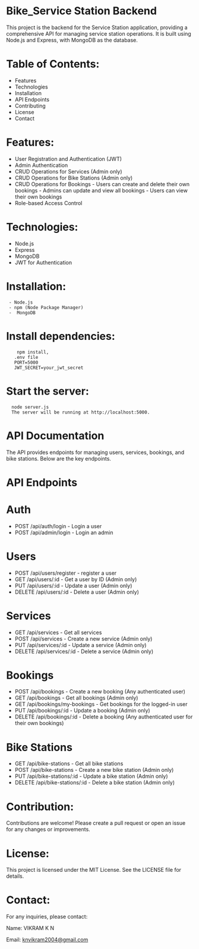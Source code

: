 
# Bike_Service Station Backend
This project is the backend for the Service Station application, providing a comprehensive API for managing service station operations. It is built using Node.js and Express, with MongoDB as the database.

# Table of Contents:
  - Features
  - Technologies
  - Installation
  - API Endpoints
  - Contributing
  - License
  - Contact

# Features:
   - User Registration and Authentication (JWT)
   - Admin Authentication
   - CRUD Operations for Services (Admin only)
   - CRUD Operations for Bike Stations (Admin only)
   - CRUD Operations for Bookings
         - Users can create and delete their own bookings
         - Admins can update and view all bookings
         - Users can view their own bookings
   - Role-based Access Control
# Technologies:
  - Node.js
  - Express
  - MongoDB
  - JWT for Authentication
# Installation:
     - Node.js
     - npm (Node Package Manager)
     -  MongoDB

# Install dependencies:
        npm install,
       .env file 
       PORT=5000
       JWT_SECRET=your_jwt_secret
 # Start the server:
      node server.js
      The server will be running at http://localhost:5000.

# API Documentation
The API provides endpoints for managing users, services, bookings, and bike stations. Below are the key endpoints.

# API Endpoints
# Auth
 - POST /api/auth/login - Login a user
 - POST /api/admin/login - Login an admin
# Users
 - POST /api/users/register - register a user
 - GET /api/users/:id - Get a user by ID (Admin only)
 - PUT /api/users/:id - Update a user (Admin only)
 - DELETE /api/users/:id - Delete a user (Admin only)
# Services
 - GET /api/services - Get all services
 - POST /api/services - Create a new service (Admin only)
 - PUT /api/services/:id - Update a service (Admin only)
 - DELETE /api/services/:id - Delete a service (Admin only)
# Bookings
 - POST /api/bookings - Create a new booking (Any authenticated user)
 - GET /api/bookings - Get all bookings (Admin only)
 - GET /api/bookings/my-bookings - Get bookings for the logged-in user
 - PUT /api/bookings/:id - Update a booking (Admin only)
 - DELETE /api/bookings/:id - Delete a booking (Any authenticated user for their own bookings)
# Bike Stations
 - GET /api/bike-stations - Get all bike stations 
 - POST /api/bike-stations - Create a new bike station (Admin only)
 - PUT /api/bike-stations/:id - Update a bike station (Admin only)
 - DELETE /api/bike-stations/:id - Delete a bike station (Admin only)
   
# Contribution:
   Contributions are welcome! Please create a pull request or open an issue for any changes or improvements.

# License:
This project is licensed under the MIT License. See the LICENSE file for details.

# Contact:
For any inquiries, please contact:

Name: VIKRAM K N




Email: knvikram2004@gmail.com
